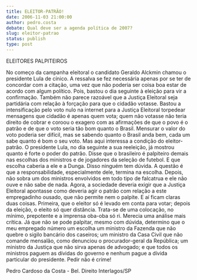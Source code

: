 ```yaml
---
title: ELEITOR-PATRÃO!
date: 2006-11-03 21:00:00
author: pedro.costa
debate: Qual deve ser a agenda política de 2007?
slug: eleitor-patrao
status: publish 
type: post
---
```


ELEITORES PALPITEIROS
 
No começo da campanha eleitoral o candidato Geraldo Alckmin chamou o presidente Lula de cínico. A ressalva se fez necessária apenas por se ter de concordar com a citação, uma vez que não poderia ser coisa boa estar de acordo com algum político. Pois, bastou o dia seguinte à eleição para vir a confirmação.
Também não parece razoável que a Justiça Eleitoral seja partidária com relação à forçação para que o cidadão votasse. Bastou a intensificação pelo voto nulo na internet para a Justiça Eleitoral torpedear mensagens que cidadão é apenas quem vota; quem não votasse não teria direito de cobrar e coroou o exagero com as afirmações de que o povo é o patrão e de que o voto seria tão bom quanto o Brasil. 
Mensurar o valor do voto poderia ser difícil, mas se sabendo quanto o Brasil anda bem, cada um sabe quanto é bom o seu voto.
Mas aqui interessa a condição do eleitor-patrão. O presidente Lula, no dia seguinte a sua reeleição, já mostrou quanto é forte o poder do patrão. Disse que o brasileiro é palpiteiro demais nas escolhas dos ministros e de jogadores da seleção de futebol. E que escolha caberia a ele e a Dunga. Disso ninguém tem dúvida. A questão é que a responsabilidade, especialmente dele, termina na escolha. Depois, não sobra um dos ministros envolvidos em todo tipo de falcatrua e ele não ouve e não sabe de nada. 
Agora, a sociedade deveria exigir que a Justiça Eleitoral apontasse como deveria agir o patrão com relação a este empregadinho ousado, que não permite nem o palpite. E aí ficam claras duas coisas. Primeira, que o eleitor só é levado em conta para votar; depois da eleição, o eleito só quer distância.
Trata-se de uma colocação, no mínimo, prepotente e a imprensa oba-oba só ri. Merecia uma análise mais crítica. Já que não se pode palpitar, mesmo com dúvida, determino que o meu empregado número um escolha um ministro da Fazenda que não quebre o sigilo bancário dos caseiros; um ministro da Casa Civil que não comande mensalão, como denunciou o procurador-geral da República; um ministro da Justiça que não sirva apenas de advogado; e que todos os ministros paguem as dívidas do governo e nenhum pague a dívida particular do presidente. Pedir não é crime!
 
Pedro Cardoso da Costa - Bel. Direito
 Interlagos/SP
